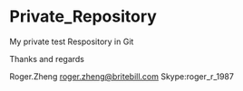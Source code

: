 Private_Repository
==================
My private test Respository in Git



Thanks and regards

Roger.Zheng
roger.zheng@britebill.com
Skype:roger_r_1987
